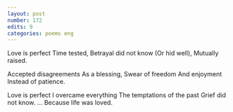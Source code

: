 ```yaml
---
layout: post
number: 172
edits: 9
categories: poems eng
---
```


Love is perfect 
Time tested,
Betrayal did not know 
(Or hid well),
Mutually raised.
 
Accepted disagreements
As a blessing, 
Swear of freedom
And enjoyment
Instead of patience. 
 
Love is perfect 
I overcame everything
The temptations of the past
Grief did not know.
... Because life was loved. 
